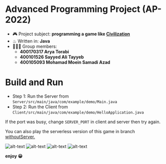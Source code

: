 # Advanced Programming Project (AP-2022)

- 🎮 Project subject: **programming a game like [Civilization](https://www.google.com/search?client=firefox-b-d&q=civilization)**
- ♨ Written in: **Java**
- 👨🏻‍💻 Group members:
  - **400170317 Arya Torabi**
  - **400101526 Sayyed Ali Tayyeb**
  - **400105093 Mohamad Moein Samadi Azad**
 

# Build and Run
- Step 1: Run the Server from `Server/src/main/java/com/example/demo/Main.java`
- Step 2: Run the Client from `Client/src/main/java/com/example/demo/HelloApplication.java`

If the port was busy, change `SERVER_PORT` in client and server then try again.

You can also play the serverless version of this game in branch [withoutServer.](https://github.com/AdvancedProgrammingSUT2022/project-group-03/tree/withoutServer)

![alt-text](https://s6.uupload.ir/files/a_z4ty.jpg)
![alt-text](https://s6.uupload.ir/files/b_dk9v.jpg)
![alt-text](https://s6.uupload.ir/files/d_way9.jpg)
![alt-text](https://s6.uupload.ir/files/e_by56.jpg)

**enjoy 😀**
